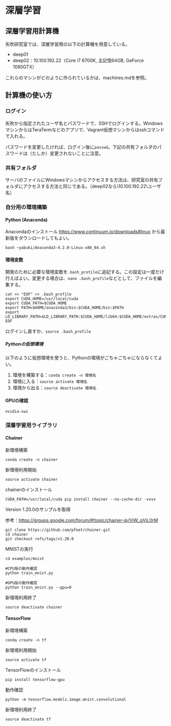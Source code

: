 # 深層学習

## 深層学習用計算機

矢吹研究室では、深層学習用の以下の計算機を用意している。

+ deep01
+ deep02：10.100.192.22（Core i7 6700K, 主記憶64GB, GeForce 1080GTX）

これらのマシンがどのように作られているかは、machines.mdを参照。

## 計算機の使い方

### ログイン

矢吹から指定されたユーザ名とパスワードで、SSHでログインする。WindowsマシンからはTeraTermなどのアプリで、Vagrant仮想マシンからはsshコマンドで入れる。

パスワードを変更したければ、ログイン後に`passwd`。下記の共有フォルダのパスワードは（たしか）変更されないことに注意。

### 共有フォルダ

サーバのファイルにWindowsマシンからアクセスする方法は、研究室の共有フォルダにアクセスする方法と同じである。（deep02なら\\10.100.192.22\ユーザ名）

### 自分用の環境構築

#### Python (Anaconda)

Anacondaのインストール https://www.continuum.io/downloads#linux から最新版をダウンロードしてもよい。

```
bash ~yabuki/Anaconda3-4.2.0-Linux-x86_64.sh
```

#### 環境変数

開発のために必要な環境変数を`.bash_protile`に追記する。この設定は一度だけ行えばよい。変更する場合は、`nano .bash_profile`などとして、ファイルを編集する。

```
cat << "EOF" >> .bash_profile
export CUDA_HOME=/usr/local/cuda
export CUDA_PATH=$CUDA_HOME
export PATH=$HOME/anaconda3/bin:$CUDA_HOME/bin:$PATH
export LD_LIBRARY_PATH=$LD_LIBRARY_PATH:$CUDA_HOME/lib64:$CUDA_HOME/extras/CUPTI/lib64
EOF
```

ログインし直すか、`source .bash_profile`

##### Pythonの仮想環境

以下のように仮想環境を使うと、Pythonの環境がごちゃごちゃにならなくてよい。

1. 環境を構築する：`conda create -n 環境名`
1. 環境に入る：`source activate 環境名`
1. 環境から出る：`source deactivate 環境名`

#### GPUの確認

```
nvidia-swi
```

### 深層学習用ライブラリ

#### Chainer

新環境構築

```
conda create -n chainer
```

新環境利用開始

```
source activate chainer
```

chainerのインストール

```
CUDA_PATH=/usr/local/cuda pip install chainer --no-cache-dir -vvvv
```

Version 1.20.0のサンプルを取得

参考：https://groups.google.com/forum/#!topic/chainer-jp/ViW_gViL0rM

```
git clone https://github.com/pfnet/chainer.git
cd chainer
git checkout refs/tags/v1.20.0
```

MNISTの実行

```
cd examples/mnist

#CPU版の動作確認
python train_mnist.py

#GPU版の動作確認
python train_mnist.py --gpu=0
```

新環境利用終了

```
source deactivate chainer
```


#### TensorFlow

新環境構築

```
conda create -n tf
```

新環境利用開始

```
source activate tf
```

TensorFlowのインストール

```
pip install tensorflow-gpu
```

動作確認

```
python -m tensorflow.models.image.mnist.convolutional
```

新環境利用終了

```
source deactivate tf
```
